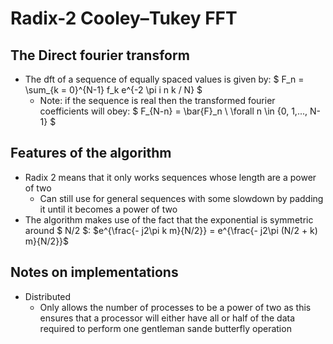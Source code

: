 # Radix-2 Cooley–Tukey FFT

## The Direct fourier transform
* The dft of a sequence of equally spaced values is given by:
$ F_n = \sum_{k = 0}^{N-1} f_k e^{-2 \pi i n k / N} $
    * Note: if the sequence is real then the transformed fourier coefficients will obey: $ F_{N-n} =  \bar{F}_n \\ \forall n \in \{0, 1,..., N-1\} $ 

## Features of the algorithm
* Radix 2 means that it only works sequences whose length are a power of two
    * Can still use for general sequences with some slowdown by padding it until it becomes a power of two
* The algorithm makes use of the fact that the exponential is symmetric around $ N/2 $:
$e^{\frac{- j2\pi k m}{N/2}} = e^{\frac{- j2\pi (N/2 + k) m}{N/2}}$

## Notes on implementations
* Distributed
    * Only allows the number of processes to be a power of two as this ensures that a processor will either have all or half of the data required to perform one gentleman sande butterfly operation